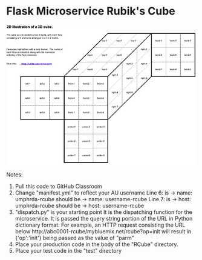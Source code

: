 # Flask Microservice Rubik's Cube 

![alt text](https://github.com/zedtran/FlaskRubiksCube/blob/master/RCube/Images/Screen%20Shot%202018-12-10%20at%203.32.50%20PM.png)

Notes:
1)  Pull this code to GitHub Classroom
2)  Change "manifest.yml" to reflect your AU username
    Line 6:  is -> name: umphrda-rcube    should be -> name: username-rcube
 	Line 7:  is -> host: umphrda-rcube    should be -> host: username-rcube
3)  "dispatch.py" is your starting point
	It is the dispatching function for the microservice.
	It is passed the query string portion of the URL in Python dictionary format.
	For example, an HTTP request consisting the URL below
	     http://abc0001-rcube/mybluemix.net/rcube?op=init
	will result in {'op':'init'} being passed as the value of "parm"
4)  Place your production code in the body of the "RCube" directory.
5)  Place your test code in the "test" directory



